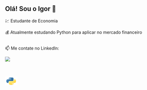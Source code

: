 ## Olá! Sou o Igor 👋

💹   Estudante de Economia

💰	 Atualmente estudando Python para aplicar no mercado financeiro

##

📫 Me contate no LinkedIn:
<div>
    <a href="https://www.linkedin.com/in/igorwsp/" target="_blank"><img src="https://img.shields.io/badge/-LinkedIn-%230077B5?style=for-the-badge&logo=linkedin&logoColor=white" target="_blank"></a> 
</div>

##

<div style="display: inline_block"><br>
  <img align="center" alt="Igor-Python" height="30" width="40" src="https://raw.githubusercontent.com/devicons/devicon/master/icons/python/python-original.svg">
</div>
